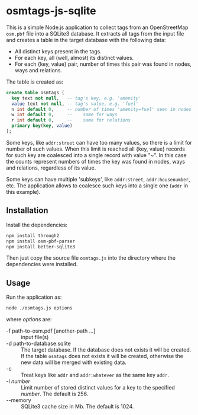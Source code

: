 ﻿# osmtags-js-sqlite

This is a simple Node.js application to collect tags from an OpenStreetMap `osm.pbf` file into a SQLite3 database. It extracts all tags from the input file and creates a table in the target  database with the following data:
* All distinct keys present in the tags.
* For each key, all (well, almost) its distinct values. 
* For each {key, value} pair, number of times this pair was found in nodes, ways and relations.

The table is created as:
```sql
create table osmtags (
  key text not null,   -- tag's key, e.g. 'amenity'
  value text not null, -- tag's value, e.g. 'fuel'
  n int default 0,     -- number of times 'amenity=fuel' seen in nodes
  w int default 0,     --    same for ways
  r int default 0,     --    same for relations
  primary key(key, value)
);
```
Some keys, like `addr:street` can have too many values, so there is a limit for number of such values. When this limit is reached all {key, value} records for such key are coalesced into a single record with value "~". In this case the counts represent numbers of times the key was found in nodes, ways and relations, regardless of its value.

Some keys can have multiple 'subkeys', like `addr:street`, `addr:housenumber`, etc. The application allows to coalesce such keys into a single one (`addr` in this example). 

## Installation
Install the dependencies:
```bash
npm install through2
npm install osm-pbf-parser
npm install better-sqlite3
```
Then just copy the source file `osmtags.js` into the directory where the dependencies were installed.

## Usage
Run the application as:
```bash
node ./osmtags.js options
```
where _options_ are:
<dl>
  <dt>-f path-to-osm.pdf [another-path ...]</dt>
  <dd>input file(s)</dd>
  <dt>-d path-to-database.sqlite</dt>
  <dd>The target database. If the database does not exists it will be created. If the table <code>osmtags</code> does not exists it will be created, otherwise the new data will be merged with existing data. </dd>
  <dt>-c</dt>
  <dd>Treat keys like <code>addr</code> and <code>addr:whatever</code> as the same key <code>addr</code>.</dd>
  <dt>-l <i>number</i></dt>
  <dd>Limit number of stored distinct values for a key to the specified <i>number</i>. The default is 256.</dd>
  <dt>--memory <number></dt>
  <dd>SQLite3 cache size in Mb. The default is 1024.</dd>
</dl>
